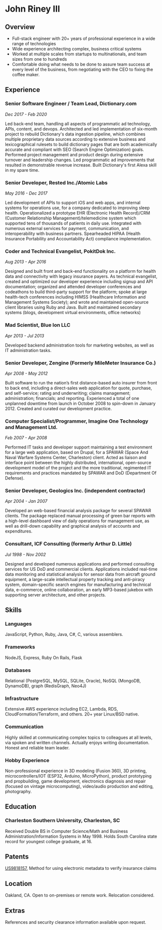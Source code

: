 # John Riney III

## Overview

* Full-stack engineer with 20+ years of professional experience in a wide range of technologies
* Wide experience architecting complex, business critical systems
* Worked at multiple scales from startups to multinationals, and team sizes from one to hundreds
* Comfortable doing what needs to be done to assure team success at every level of the business, from negotiating with the CEO to fixing the coffee maker.

## Experience

### Senior Software Engineer / Team Lead, Dictionary.com
_Dec 2017 - Feb 2020_

Led back-end team, handling all aspects of programmatic ad technology, APIs, content, and devops. Architected and led implementation of six-month project to rebuild Dictionary's data ingestion pipeline, which combines multiple proprietary data sources according to extensive business and lexicographical rulesets to build dictionary pages that are both academically accurate and compliant with SEO (Search Engine Optimization) goals. Performed project management and product design during extensive turnover and leadership changes. Led programmatic ad improvements that resulted in demonstrable revenue increase. Built Dictionary's first Alexa skill in my spare time.

### Senior Developer, Rested Inc./Atomic Labs
_May 2016 - Dec 2017_

Led development of APIs to support iOS and web apps, and internal systems for operations use, for a company dedicated to improving sleep health. Operationalized a prototype EHR (Electronic Health Record)/CRM (Customer Relationship Management)/telemedicine system which supported tens of thousands of patients in daily use. Integrated with numerous external services for payment, communication, and interoperability with business partners. Spearheaded HIPAA (Health Insurance Portability and Accountability Act) compliance implementation.

### Coder and Technical Evangelist, PokitDok Inc.
_Aug 2013 - Apr 2016_

Designed and built front and back-end functionality on a platform for health data and connectivity with legacy insurance payers. As technical evangelist, created and optimized our developer experience including signup and API documentation; organized and attended developer conferences and codeathons to build third-party support for the platform; spoke at large health-tech conferences including HIMSS (Healthcare Information and Management Systems Society); and wrote and maintained open-source client libraries using Ruby and Java. Built and maintained secondary systems (blogs, development virtual environments, office networks)

### Mad Scientist, Blue Ion LLC
_Apr 2013 - Jul 2013_

Developed backend administration tools for marketing websites, as well as IT administration tasks. 

### Senior Developer, Zengine (Formerly MileMeter Insurance Co.)
_Apr 2008 - May 2012_

Built software to run the nation’s first distance-based auto insurer from front to back end, including a direct-sales web application for quote, purchase, and self-service; rating and underwriting; claims management; administration; financials; and reporting. Experienced a total of one unplanned downtime from launch in October 2008 to spin-down in January 2012. Created and curated our development practice.

### Computer Specialist/Programmer, Imagine One Technology and Management Ltd.
_Feb 2007 - Apr 2008_

Performed IT tasks and developer support maintaining a test environment for a large web application, based on Drupal, for a SPAWAR (Space And Naval Warfare Systems Center, Charleston) client. Acted as liaison and interface point between the highly distributed, international, open-source development model of the project and the more traditional, regimented IT requirements and practices mandated by SPAWAR and DoD (Department Of Defense). 

### Senior Developer, Geologics Inc. (independent contractor) 
_Apr 2004 - Jan 2007_

Developed an web-based financial analysis package for several SPAWAR clients. The package replaced manual processing of green bar reports with a high-level dashboard view of daily operations for management use, as well as drill-down capability and graphical analysis of accounts and expenditures. 

### Consultant, ICF Consulting (formerly Arthur D. Little)
_Jul 1998 - Nov 2002_

Designed and developed numerous applications and performed consulting services for US DoD and commercial clients. Applications included real-time data monitoring and statistical analysis for sensor data from aircraft ground equipment, a large-scale intellectual property tracking and anti-piracy system, domain-specific search engines for manufacturing and technical data, e-commerce, online collaboration, an early MP3-based jukebox with supporting server architecture, and other projects. 

## Skills

### Languages
JavaScript, Python, Ruby, Java, C#, C, various assemblers.

### Frameworks
NodeJS, Express, Ruby On Rails, Flask

### Databases
Relational (PostgreSQL, MySQL, SQLite, Oracle), NoSQL (MongoDB, DynamoDB), graph (RedisGraph, Neo4J)

### Infrastructure
Extensive AWS experience including EC2, Lambda, RDS, CloudFormation/Terraform, and others. 20+ year Linux/BSD native.

### Communication
Highly skilled at communicating complex topics to colleagues at all levels, via spoken and written channels. Actually enjoys writing documentation. Honest and reliable team leader.

### Hobby Experience
Non-professional experience in 3D modeling (Fusion 360), 3D printing, microcontrollers/IOT (ESP32, Arduino, MicroPython), product prototyping and propbuilding, game development, electronics diagnosis and repair (focused on vintage microcomputing), video/audio production and editing, photography.

## Education
### Charleston Southern University, Charleston, SC
Received Double BS in Computer Science/Math and Business Administration/Information Systems in May 1998. Holds South Carolina state record for youngest college graduate, at 16.

## Patents
[US9818157](https://patents.google.com/patent/US9818157), Method for using electronic metadata to verify insurance claims

## Location
Oakland, CA. Open to on-premises or remote work. Relocation considered.

## Extras
References and security clearance information available upon request.
